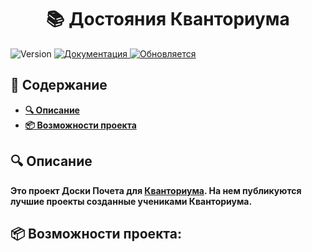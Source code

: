 <h1 align="center">📚 Достояния Кванториума</h1>
<p>
  <img alt="Version" src="https://img.shields.io/badge/version-0.1-blue.svg?cacheSeconds=2592000" />
  <a href="https://github.com/kefranabg/readme-md-generator#readme" target="_blank">
    <img alt="Документация" src="https://img.shields.io/badge/documentation-yes-brightgreen.svg" />
  </a>
  <a href="https://github.com/kefranabg/readme-md-generator/graphs/commit-activity" target="_blank">
    <img alt="Обновляется" src="https://img.shields.io/badge/Maintained%3F-yes-green.svg" />
  </a>
</p>


## **📒 Содержание**
- **[🔍 Описание]()**
- **[📦 Возможности проекта]()**

## **🔍 Описание**
**Это проект Доски Почета для [Кванториума](https://roskvantorium.ru/). На нем публикуются лучшие проекты созданные учениками Кванториума.**

## **📦 Возможности проекта:**
